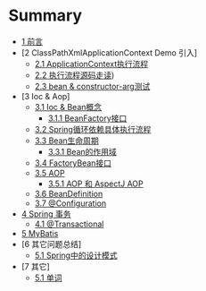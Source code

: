 # Summary

* [1 前言](doc/target.md)
* [2 ClassPathXmlApplicationContext Demo 引入]
    * [2.1 ApplicationContext执行流程](doc/test/flow_path.md)
    * [2.2 执行流程源码走读](doc/test/code_review.md))
    * [2.3 bean & constructor-arg测试](doc/test/bean_constructor.md)
* [3 Ioc & Aop]
    * [3.1 Ioc & Bean概念](doc/bean/ioc_bean.md)
        * [3.1.1 BeanFactory接口](doc/bean/BeanFactory.md)
    * [3.2 Spring循环依赖具体执行流程](doc/bean/dependency.md)
    * [3.3 Bean生命周期](doc/bean/bean_life.md)
        * [3.3.1 Bean的作用域](doc/bean/bean_scope.md)
    * [3.4 FactoryBean接口](doc/bean/fatory_bean.md)
    * [3.5 AOP](doc/bean/aop.md)
        * [3.5.1  AOP 和 AspectJ AOP ](doc/bean/aspectj.md)
    * [3.6 BeanDefinition](doc/bean/bean_definition.md)
    * [3.7 @Configuration](doc/bean/configuration.md)
* [4 Spring 事务](doc/bean/transaction.md)  
    * [4.1 @Transactional](doc/bean/transaction_annotation.md)  
* [5 MyBatis](doc/mybatis.md)  
* [6 其它问题总结]
    * [5.1 Spring中的设计模式](doc/bean/design.md)        
* [7 其它]
    * [5.1 单词](./doc/other/words.md)